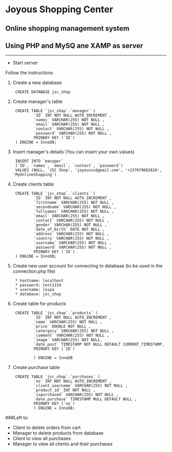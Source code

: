# Joyous Shopping Center
## Online shopping management system
## Using PHP and MySQ ane XAMP as server

---
* Start server

Follow the instructions
1. Create a new database

        CREATE DATABASE jsc_shop

2. Create manager's table

        CREATE TABLE `jsc_shop`.`manager` (
                `ID` INT NOT NULL AUTO_INCREMENT , 
                `names` VARCHAR(255) NOT NULL , 
                `email` VARCHAR(255) NOT NULL , 
                `contact` VARCHAR(255) NOT NULL , 
                `password` VARCHAR(255) NOT NULL , 
                PRIMARY KEY (`ID`)
        ) ENGINE = InnoDB;

3. Insert manager's details (You can insert your own values)

        INSERT INTO `manager` 
        (`ID`, `names`, `email`, `contact`, `password`) 
        VALUES (NULL, 'JSC Shop', 'joyoussc@gmail.com', '+237679682626', 'MyOnlineShopping')

4. Create clients table

        CREATE TABLE `jsc_shop`.`clients` (
                `ID` INT NOT NULL AUTO_INCREMENT , 
                `firstname` VARCHAR(255) NOT NULL , 
                `secondname` VARCHAR(255) NOT NULL , 
                `fullnames` VARCHAR(255) NOT NULL , 
                `email` VARCHAR(255) NOT NULL , 
                `contact` VARCHAR(255) NOT NULL , 
                `gender` VARCHAR(255) NOT NULL , 
                `date_of_birth` DATE NOT NULL , 
                `address` VARCHAR(255) NOT NULL , 
                `country` VARCHAR(255) NOT NULL , 
                `username` VARCHAR(255) NOT NULL , 
                `password` VARCHAR(255) NOT NULL , 
                PRIMARY KEY (`ID`)
        ) ENGINE = InnoDB;

5. Create new user account for connecting to database (to be used in the connection.php file)
        
        * hostname: localhost
        * password: test1234
        * username: lespa
        * database: jsc_shop

6. Create table for products

        CREATE TABLE `jsc_shop`.`products` (
                `ID` INT NOT NULL AUTO_INCREMENT , 
                `name` VARCHAR(255) NOT NULL , 
                `price` DOUBLE NOT NULL , 
                `catergory` VARCHAR(255) NOT NULL , 
                `comment` VARCHAR(255) NOT NULL , 
                `image` VARCHAR(255) NOT NULL, 
                `date_post` TIMESTAMP NOT NULL DEFAULT CURRENT_TIMESTAMP,
                PRIMARY KEY (`ID`)
                
                ) ENGINE = InnoDB

7. Create purchase table

        CREATE TABLE `jsc_shop`.`purchases` (
                `no` INT NOT NULL AUTO_INCREMENT , 
                `client_username` VARCHAR(255) NOT NULL , 
                `product_id` INT NOT NULL , 
                `ispurchased` VARCHAR(255) NOT NULL , 
                `date_purchase` TIMESTAMP NULL DEFAULT NULL , 
                PRIMARY KEY (`no`)
                ) ENGINE = InnoDB;

###Left to:
* Client to delete orders from cart
* Manager to delete products from database
* Client to view all purchases
* Manager to view all clients and their purchases